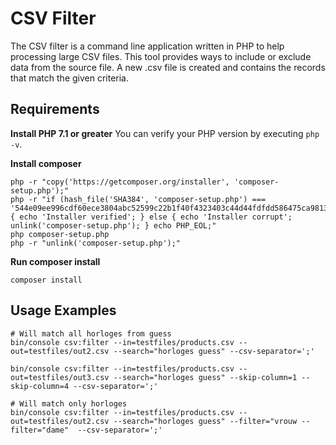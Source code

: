 # CSV Filter

The CSV filter is a command line application written in PHP to help processing large CSV files. This tool provides
ways to include or exclude data from the source file. A new .csv file is created and contains the records that match the
given criteria.


## Requirements
**Install PHP 7.1 or greater**  You can verify your PHP version by executing `php -v`. 

**Install composer** 

```
php -r "copy('https://getcomposer.org/installer', 'composer-setup.php');"
php -r "if (hash_file('SHA384', 'composer-setup.php') === '544e09ee996cdf60ece3804abc52599c22b1f40f4323403c44d44fdfdd586475ca9813a858088ffbc1f233e9b180f061') { echo 'Installer verified'; } else { echo 'Installer corrupt'; unlink('composer-setup.php'); } echo PHP_EOL;"
php composer-setup.php
php -r "unlink('composer-setup.php');"
```

**Run composer install**
```
composer install
```


## Usage Examples
```
# Will match all horloges from guess
bin/console csv:filter --in=testfiles/products.csv --out=testfiles/out2.csv --search="horloges guess" --csv-separator=';'

bin/console csv:filter --in=testfiles/products.csv --out=testfiles/out3.csv --search="horloges guess" --skip-column=1 --skip-column=4 --csv-separator=';'

# Will match only horloges
bin/console csv:filter --in=testfiles/products.csv --out=testfiles/out2.csv --search="horloges guess" --filter="vrouw --filter="dame"  --csv-separator=';'
```